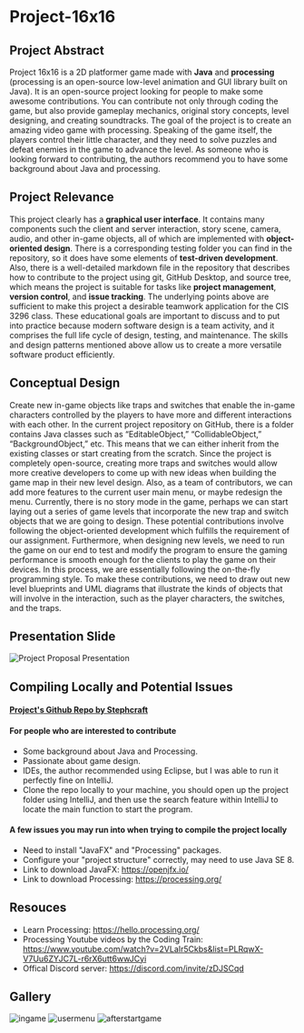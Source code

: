 # Project-16x16
## Project Abstract
Project 16x16 is a 2D platformer game made with **Java** and **processing** (processing is an open-source low-level animation and GUI library built on Java). It is an open-source project looking for people to make some awesome contributions. You can contribute not only through coding the game, but also provide gameplay mechanics, original story concepts, level designing, and creating soundtracks. The goal of the project is to create an amazing video game with processing. Speaking of the game itself, the players control their little character, and they need to solve puzzles and defeat enemies in the game to advance the level. As someone who is looking forward to contributing, the authors recommend you to have some background about Java and processing.
## Project Relevance
This project clearly has a **graphical user interface**. It contains many components such the client and server interaction, story scene, camera, audio, and other in-game objects, all of which are implemented with **object-oriented design**. There is a corresponding testing folder you can find in the repository, so it does have some elements of **test-driven development**. Also, there is a well-detailed markdown file in the repository that describes how to contribute to the project using git, GitHub Desktop, and source tree, which means the project is suitable for tasks like **project management**, **version control**, and **issue tracking**. The underlying points above are sufficient to make this project a desirable teamwork application for the CIS 3296 class. These educational goals are important to discuss and to put into practice because modern software design is a team activity, and it comprises the full life cycle of design, testing, and maintenance. The skills and design patterns mentioned above allow us to create a more versatile software product efficiently.
## Conceptual Design
Create new in-game objects like traps and switches that enable the in-game characters controlled by the players to have more and different interactions with each other. In the current project repository on GitHub, there is a folder contains Java classes such as “EditableObject,” “CollidableObject,” “BackgroundObject,” etc. This means that we can either inherit from the existing classes or start creating from the scratch. Since the project is completely open-source, creating more traps and switches would allow more creative developers to come up with new ideas when building the game map in their new level design. Also, as a team of contributors, we can add more features to the current user main menu, or maybe redesign the menu. Currently, there is no story mode in the game, perhaps we can start laying out a series of game levels that incorporate the new trap and switch objects that we are going to design. These potential contributions involve following the object-oriented development which fulfills the requirement of our assignment. Furthermore, when designing new levels, we need to run the game on our end to test and modify the program to ensure the gaming performance is smooth enough for the clients to play the game on their devices. In this process, we are essentially following the on-the-fly programming style. To make these contributions, we need to draw out new level blueprints and UML diagrams that illustrate the kinds of objects that will involve in the interaction, such as the player characters, the switches, and the traps.
## Presentation Slide
![Project Proposal Presentation](https://user-images.githubusercontent.com/60633000/109601302-9a07b900-7aec-11eb-88b9-d3476689102a.jpg)
## Compiling Locally and Potential Issues 
#### [Project's Github Repo by Stephcraft](https://github.com/Stephcraft/Project-16x16)
#### For people who are interested to contribute
* Some background about Java and Processing.
* Passionate about game design.
* IDEs, the author recommended using Eclipse, but I was able to run it perfectly fine on IntelliJ.
* Clone the repo locally to your machine, you should open up the project folder using IntelliJ, and then use the search feature within IntelliJ to locate the main function to start the program.
#### A few issues you may run into when trying to compile the project locally
* Need to install "JavaFX" and "Processing" packages.
* Configure your "project structure" correctly, may need to use Java SE 8.
* Link to download JavaFX: https://openjfx.io/
* Link to download Processing: https://processing.org/
## Resouces
* Learn Processing: https://hello.processing.org/
* Processing Youtube videos by the Coding Train: https://www.youtube.com/watch?v=2VLaIr5Ckbs&list=PLRqwX-V7Uu6ZYJC7L-r6rX6utt6wwJCyi
* Offical Discord server: https://discord.com/invite/zDJSCqd
## Gallery
![ingame](https://user-images.githubusercontent.com/60633000/109609260-17392b00-7af9-11eb-9f81-6bd7ffb3d438.gif)
![usermenu](https://user-images.githubusercontent.com/60633000/109609294-1ef8cf80-7af9-11eb-95f0-6e09ea46479a.png)
![afterstartgame](https://user-images.githubusercontent.com/60633000/109609303-24561a00-7af9-11eb-8cb7-db69af0108cc.png)
